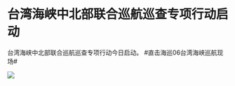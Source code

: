 # 台湾海峡中北部联合巡航巡查专项行动启动

台湾海峡中北部联合巡航巡查专项行动今日启动。 #直击海巡06台湾海峡巡航现场#

![](https://inews.gtimg.com/news_bt/OT3rLRloVlriRQFR_OVynUJqPXRSLNskZBkn8HWYoMY5kAA/1000)

